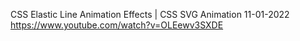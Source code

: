 CSS Elastic Line Animation Effects | CSS SVG Animation
11-01-2022
https://www.youtube.com/watch?v=OLEewv3SXDE